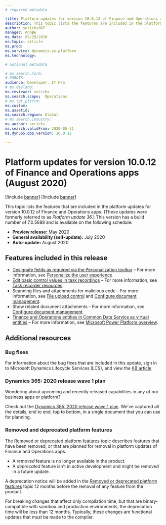 ```yaml
---
# required metadata

title: Platform updates for version 10.0.12 of Finance and Operations apps (August 2020)
description: This topic lists the features are included in the platform updates for version 10.0.12 of Finance and Operations apps.
author: sericks007
manager: AnnBe
ms.date: 05/29/2020
ms.topic: article
ms.prod: 
ms.service: dynamics-ax-platform
ms.technology: 

# optional metadata

# ms.search.form: 
# ROBOTS: 
audience: Developer, IT Pro
# ms.devlang: 
ms.reviewer: sericks
ms.search.scope:  Operations
# ms.tgt_pltfrm: 
ms.custom: 
ms.assetid:
ms.search.region: Global
# ms.search.industry: 
ms.author: sericks
ms.search.validFrom: 2020-05-31
ms.dyn365.ops.version: 10.0.12

---
```

# Platform updates for version 10.0.12 of Finance and Operations apps (August 2020)

[!include [banner](../includes/banner.md)]
[!include [banner](../includes/preview-banner.md)]

This topic lists the features that are included in the platform updates for version 10.0.12 of Finance and Operations apps. (These updates were formerly referred to as *Platform update 36*.) This version has a build number of 7.0.5688 and is available on the following schedule:

- **Preview release:** May 2020
- **General availability (self-update):** July 2020
- **Auto-update:** August 2020

## Features included in this release

-  [Designate fields as required via the Personalization toolbar](https://docs.microsoft.com/dynamics365-release-plan/2020wave1/finance-operations-crossapp-capabilities/usability-improvements-filtering-personalization) – For more information, see 
[Personalize the user experience](https://docs.microsoft.com/dynamics365/fin-ops-core/fin-ops/get-started/personalize-user-experience). 
-  [Edit basic control values in task recordings](https://docs.microsoft.com/dynamics365-release-plan/2020wave1/finance-operations-crossapp-capabilities/new-task-recorder-capabilities-rsat) – For more information, see [Task recorder resources](https://docs.microsoft.com/dynamics365/fin-ops-core/dev-itpro/user-interface/task-recorder).
-  Scanning files and attachments for malicious code – For more information, see [File upload control](https://docs.microsoft.com/dynamics365/fin-ops-core/dev-itpro/user-interface/file-upload-control) and [Configure document management](https://docs.microsoft.com/dynamics365/fin-ops-core/fin-ops/organization-administration/configure-document-management).
-  Show related document attachments – For more information, see [Configure document management](https://docs.microsoft.com/dynamics365/fin-ops-core/fin-ops/organization-administration/configure-document-management).
- [Finance and Operations entities in Common Data Service as virtual entities](https://docs.microsoft.com/dynamics365-release-plan/2020wave1/finance-operations-crossapp-capabilities/finance-operations-entities-common-data-service-as-virtual-entities) – For more information, see [Microsoft Power Platform overview](https://docs.microsoft.com/dynamics365/fin-ops-core/dev-itpro/power-platform/overview).

## Additional resources

### Bug fixes

For information about the bug fixes that are included in this update, sign in to Microsoft Dynamics Lifecycle Services (LCS), and view the [KB article](https://fix.lcs.dynamics.com/).

### Dynamics 365: 2020 release wave 1 plan

Wondering about upcoming and recently released capabilities in any of our business apps or platform?

Check out the [Dynamics 365: 2020 release wave 1 plan](https://docs.microsoft.com/dynamics365-release-plan/2020wave1/index). We've captured all the details, end to end, top to bottom, in a single document that you can use for planning.

### Removed and deprecated platform features

The [Removed or deprecated platform features](removed-deprecated-features-platform-updates.md) topic describes features that have been removed, or that are planned for removal in platform updates of Finance and Operations apps.

- A *removed* feature is no longer available in the product.
- A *deprecated* feature isn't in active development and might be removed in a future update.

A deprecation notice will be added in the [Removed or deprecated platform features](removed-deprecated-features-platform-updates.md) topic 12 months before the removal of any feature from the product.

For breaking changes that affect only compilation time, but that are binary-compatible with sandbox and production environments, the deprecation time will be less than 12 months. Typically, these changes are functional updates that must be made to the compiler.
